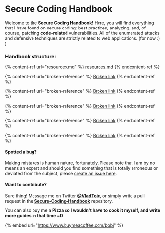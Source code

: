 # Secure Coding Handbook

Welcome to the **Secure Coding Handbook!** Here, you will find everything that I have found on secure coding: best practices, analyzing, and, of course, patching **code-related** vulnerabilities. All of the enumerated attacks and defensive techniques are strictly related to web applications. (for now :) )

### Handbook structure:

{% content-ref url="resources.md" %}
[resources.md](resources.md)
{% endcontent-ref %}

{% content-ref url="broken-reference" %}
[Broken link](broken-reference)
{% endcontent-ref %}

{% content-ref url="broken-reference" %}
[Broken link](broken-reference)
{% endcontent-ref %}

{% content-ref url="broken-reference" %}
[Broken link](broken-reference)
{% endcontent-ref %}

{% content-ref url="broken-reference" %}
[Broken link](broken-reference)
{% endcontent-ref %}

{% content-ref url="broken-reference" %}
[Broken link](broken-reference)
{% endcontent-ref %}

#### Spotted a bug?

Making mistakes is human nature, fortunately. Please note that I am by no means an expert and should you find something that is totally erroneous or deviated from the subject, please [create an issue here](https://github.com/joswha/Secure-Coding-Handbook/issues).&#x20;

#### Want to contribute?

Sure thing! Message me on Twitter [**@VladToie**](https://twitter.com/VladToie), or simply write a pull request in the [**Secure-Coding-Handbook**](https://github.com/joswha/Secure-Coding-Handbook) repository.

You can also buy me a **Pizza so I wouldn't have to cook it myself, and write more guides in that time =D**&#x20;

{% embed url="https://www.buymeacoffee.com/bobi" %}
